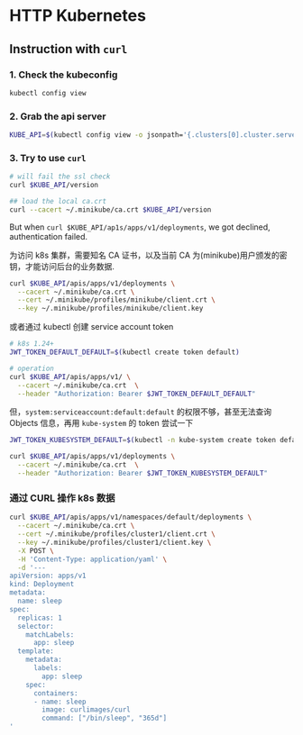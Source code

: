 # HTTP Kubernetes

## Instruction with `curl`

### 1. Check the kubeconfig

```sh
kubectl config view
```

### 2. Grab the api server

```sh
KUBE_API=$(kubectl config view -o jsonpath='{.clusters[0].cluster.server}')
```

### 3. Try to use `curl`

```sh
# will fail the ssl check
curl $KUBE_API/version

## load the local ca.crt
curl --cacert ~/.minikube/ca.crt $KUBE_API/version
```

But when `curl $KUBE_API/ap1s/apps/v1/deployments`, we got declined, authentication failed.

为访问 k8s 集群，需要知名 CA 证书，以及当前 CA 为(minikube)用户颁发的密钥，才能访问后台的业务数据.

```sh
curl $KUBE_API/apis/apps/v1/deployments \
  --cacert ~/.minikube/ca.crt \
  --cert ~/.minikube/profiles/minikube/client.crt \
  --key ~/.minikube/profiles/minikube/client.key
```

或者通过 kubectl 创建 service account token

```sh
# k8s 1.24+
JWT_TOKEN_DEFAULT_DEFAULT=$(kubectl create token default)

# operation
curl $KUBE_API/apis/apps/v1/ \
  --cacert ~/.minikube/ca.crt  \
  --header "Authorization: Bearer $JWT_TOKEN_DEFAULT_DEFAULT"
```

但，`system:serviceaccount:default:default` 的权限不够，甚至无法查询 Objects 信息，再用 `kube-system` 的 token 尝试一下

```sh
JWT_TOKEN_KUBESYSTEM_DEFAULT=$(kubectl -n kube-system create token default)

curl $KUBE_API/apis/apps/v1/deployments \
  --cacert ~/.minikube/ca.crt  \
  --header "Authorization: Bearer $JWT_TOKEN_KUBESYSTEM_DEFAULT"
```

### 通过 CURL 操作 k8s 数据

```sh
curl $KUBE_API/apis/apps/v1/namespaces/default/deployments \
  --cacert ~/.minikube/ca.crt \
  --cert ~/.minikube/profiles/cluster1/client.crt \
  --key ~/.minikube/profiles/cluster1/client.key \
  -X POST \
  -H 'Content-Type: application/yaml' \
  -d '---
apiVersion: apps/v1
kind: Deployment
metadata:
  name: sleep
spec:
  replicas: 1
  selector:
    matchLabels:
      app: sleep
  template:
    metadata:
      labels:
        app: sleep
    spec:
      containers:
      - name: sleep
        image: curlimages/curl
        command: ["/bin/sleep", "365d"]
'
```
